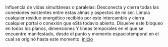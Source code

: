 lnfluencia de vidas simultáneas o paralelas: 
Desconecta y cierra todas las conexiones existentes entre estas almas y aspectos de mi ser. Limpia cualquier residuo energético recibido por este intercambio y cierra cualquier portal o conexión que eStá
todavio abierto. Disuelve este bloqueo en todos los planos, dimensiones Y líneas temporales en el que se encuentre manifestado, desde el punto y momento espaciotemporal en el cual se originó hasta este momento.
[inicio](../ficha.md)
